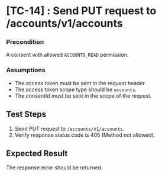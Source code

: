 # [TC-14] : Send PUT request to /accounts/v1/accounts

### Precondition

A consent with allowed `ACCOUNTS_READ` permission.

### Assumptions

* The access token must be sent in the request header.
* The access token scope type should be `accounts`.
* The consentId must be sent in the scope of the request.

## Test Steps

1. Send PUT request to `/accounts/v1/accounts`.
2. Verify response status code is 405 (Method not allowed).

## Expected Result

The response error should be returned.